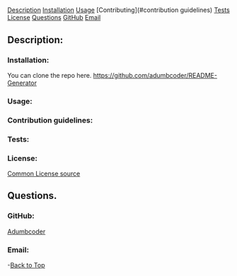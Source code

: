  
  #  
  
  [Description](#description)
    [Installation](#installation)
    [Usage](#usage)
    [Contributing](#contribution guidelines)
    [Tests](#tests)
    [License](#license)
  [Questions](#questions)
    [GitHub](#github)
    [Email](#email)
    
  ## Description:
  

  ### Installation:
  You can clone the repo here. https://github.com/adumbcoder/README-Generator

  ### Usage:
  

  ### Contribution guidelines:
  

  ### Tests:
  

  ### License:

  [Common License source](https://opensource.org/licenses)
  ## Questions.
  ### GitHub:
  [Adumbcoder]()

  ### Email:
  

  -[Back to Top](#)
